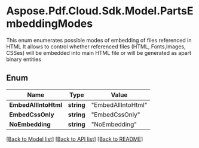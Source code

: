 # Aspose.Pdf.Cloud.Sdk.Model.PartsEmbeddingModes
This enum enumerates possible modes of embedding of files referenced in HTML
It allows to control whether referenced files (HTML, Fonts,Images, CSSes)
will be embedded into main HTML file or will be generated as apart binary entities 
            

## Enum

Name | Type | Value
------------ | ------------- | -------------
**EmbedAllIntoHtml** | **string** | "EmbedAllIntoHtml"
**EmbedCssOnly** | **string** | "EmbedCssOnly"
**NoEmbedding** | **string** | "NoEmbedding"


[[Back to Model list]](../README.md#documentation-for-models) [[Back to API list]](../README.md#documentation-for-api-endpoints) [[Back to README]](../README.md)

